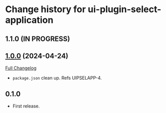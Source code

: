 # Change history for ui-plugin-select-application

## 1.1.0 (IN PROGRESS)



## [1.0.0](https://github.com/folio-org/ui-plugin-select-application/tree/v1.0.0) (2024-04-24)
[Full Changelog](https://github.com/folio-org/stripes-core/compare/v1.0.0...v0.1.0)

* `package.json` clean up. Refs UIPSELAPP-4.

## 0.1.0

* First release.
